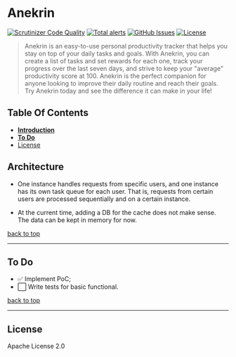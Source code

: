 # Anekrin

[![Scrutinizer Code Quality](https://img.shields.io/scrutinizer/g/expert-m/anekrin.svg?style=flat)](https://scrutinizer-ci.com/g/expert-m/anekrin/?branch=master)
[![Total alerts](https://img.shields.io/lgtm/alerts/g/expert-m/anekrin.svg?style=flat)](https://lgtm.com/projects/g/expert-m/anekrin/alerts/)
[![GitHub Issues](https://img.shields.io/github/issues/expert-m/anekrin.svg?style=flat)](https://github.com/expert-m/anekrin/issues)
[![License](https://img.shields.io/badge/license-Apache--2.0-blue)](https://choosealicense.com/licenses/apache-2.0/)

> Anekrin is an easy-to-use personal productivity tracker that helps you stay on top of your daily tasks and goals. With Anekrin, you can create a list of tasks and set rewards for each one, track your progress over the last seven days, and strive to keep your "average" productivity score at 100. Anekrin is the perfect companion for anyone looking to improve their daily routine and reach their goals. 
> Try Anekrin today and see the difference it can make in your life!

## Table Of Contents
- **[Introduction](#Introduction)**
- **[To Do](#to-do)**
- [License](#license)

## Architecture

* One instance handles requests from specific users, and one instance has its own task queue for each user. That is, requests from certain users are processed sequentially and on a certain instance.

* At the current time, adding a DB for the cache does not make sense. The data can be kept in memory for now.

[back to top](#table-of-contents)

---

## To Do

* ✅ Implement PoC;
* ⬜️ Write tests for basic functional.


[back to top](#table-of-contents)

---

## License
Apache License 2.0
